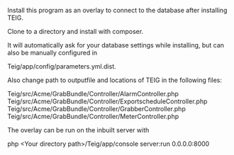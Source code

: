 Install this program as an overlay to connect to the database after installing TEIG.

Clone to a directory and install with composer.

It will automatically ask for your database settings while installing, but can also be manually configured in 

Teig/app/config/parameters.yml.dist.

Also change path to outputfile and locations of TEIG in the following files:

Teig/src/Acme/GrabBundle/Controller/AlarmController.php
Teig/src/Acme/GrabBundle/Controller/ExportscheduleController.php 
Teig/src/Acme/GrabBundle/Controller/GrabberController.php 
Teig/src/Acme/GrabBundle/Controller/MeterController.php 

The overlay can be run on the inbuilt server with 

php \<Your directory path\>/Teig/app/console server:run 0.0.0.0:8000


